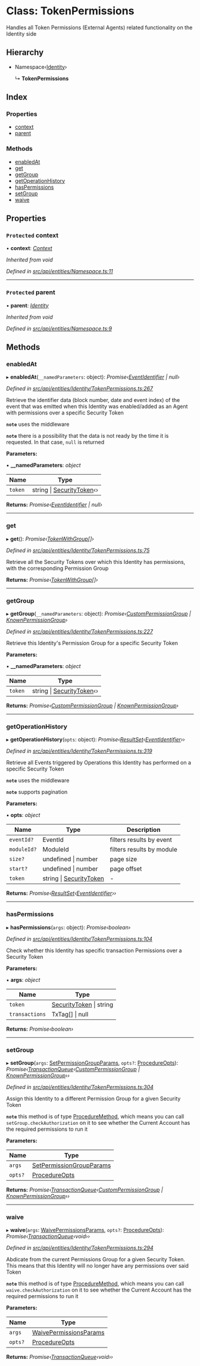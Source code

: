 # Class: TokenPermissions

Handles all Token Permissions (External Agents) related functionality on the Identity side

## Hierarchy

* Namespace‹[Identity](identity.md)›

  ↳ **TokenPermissions**

## Index

### Properties

* [context](tokenpermissions.md#protected-context)
* [parent](tokenpermissions.md#protected-parent)

### Methods

* [enabledAt](tokenpermissions.md#enabledat)
* [get](tokenpermissions.md#get)
* [getGroup](tokenpermissions.md#getgroup)
* [getOperationHistory](tokenpermissions.md#getoperationhistory)
* [hasPermissions](tokenpermissions.md#haspermissions)
* [setGroup](tokenpermissions.md#setgroup)
* [waive](tokenpermissions.md#waive)

## Properties

### `Protected` context

• **context**: *[Context](context.md)*

*Inherited from void*

*Defined in [src/api/entities/Namespace.ts:11](https://github.com/PolymathNetwork/polymesh-sdk/blob/959efb76/src/api/entities/Namespace.ts#L11)*

___

### `Protected` parent

• **parent**: *[Identity](identity.md)*

*Inherited from void*

*Defined in [src/api/entities/Namespace.ts:9](https://github.com/PolymathNetwork/polymesh-sdk/blob/959efb76/src/api/entities/Namespace.ts#L9)*

## Methods

###  enabledAt

▸ **enabledAt**(`__namedParameters`: object): *Promise‹[EventIdentifier](../interfaces/eventidentifier.md) | null›*

*Defined in [src/api/entities/Identity/TokenPermissions.ts:267](https://github.com/PolymathNetwork/polymesh-sdk/blob/959efb76/src/api/entities/Identity/TokenPermissions.ts#L267)*

Retrieve the identifier data (block number, date and event index) of the event that was emitted when this Identity was enabled/added as
  an Agent with permissions over a specific Security Token

**`note`** uses the middleware

**`note`** there is a possibility that the data is not ready by the time it is requested. In that case, `null` is returned

**Parameters:**

▪ **__namedParameters**: *object*

Name | Type |
------ | ------ |
`token` | string &#124; [SecurityToken](securitytoken.md)‹› |

**Returns:** *Promise‹[EventIdentifier](../interfaces/eventidentifier.md) | null›*

___

###  get

▸ **get**(): *Promise‹[TokenWithGroup](../interfaces/tokenwithgroup.md)[]›*

*Defined in [src/api/entities/Identity/TokenPermissions.ts:75](https://github.com/PolymathNetwork/polymesh-sdk/blob/959efb76/src/api/entities/Identity/TokenPermissions.ts#L75)*

Retrieve all the Security Tokens over which this Identity has permissions, with the corresponding Permission Group

**Returns:** *Promise‹[TokenWithGroup](../interfaces/tokenwithgroup.md)[]›*

___

###  getGroup

▸ **getGroup**(`__namedParameters`: object): *Promise‹[CustomPermissionGroup](custompermissiongroup.md) | [KnownPermissionGroup](knownpermissiongroup.md)›*

*Defined in [src/api/entities/Identity/TokenPermissions.ts:227](https://github.com/PolymathNetwork/polymesh-sdk/blob/959efb76/src/api/entities/Identity/TokenPermissions.ts#L227)*

Retrieve this Identity's Permission Group for a specific Security Token

**Parameters:**

▪ **__namedParameters**: *object*

Name | Type |
------ | ------ |
`token` | string &#124; [SecurityToken](securitytoken.md)‹› |

**Returns:** *Promise‹[CustomPermissionGroup](custompermissiongroup.md) | [KnownPermissionGroup](knownpermissiongroup.md)›*

___

###  getOperationHistory

▸ **getOperationHistory**(`opts`: object): *Promise‹[ResultSet](../interfaces/resultset.md)‹[EventIdentifier](../interfaces/eventidentifier.md)››*

*Defined in [src/api/entities/Identity/TokenPermissions.ts:319](https://github.com/PolymathNetwork/polymesh-sdk/blob/959efb76/src/api/entities/Identity/TokenPermissions.ts#L319)*

Retrieve all Events triggered by Operations this Identity has performed on a specific Security Token

**`note`** uses the middleware

**`note`** supports pagination

**Parameters:**

▪ **opts**: *object*

Name | Type | Description |
------ | ------ | ------ |
`eventId?` | EventId | filters results by event |
`moduleId?` | ModuleId | filters results by module |
`size?` | undefined &#124; number | page size |
`start?` | undefined &#124; number | page offset  |
`token` | string &#124; [SecurityToken](securitytoken.md) | - |

**Returns:** *Promise‹[ResultSet](../interfaces/resultset.md)‹[EventIdentifier](../interfaces/eventidentifier.md)››*

___

###  hasPermissions

▸ **hasPermissions**(`args`: object): *Promise‹boolean›*

*Defined in [src/api/entities/Identity/TokenPermissions.ts:104](https://github.com/PolymathNetwork/polymesh-sdk/blob/959efb76/src/api/entities/Identity/TokenPermissions.ts#L104)*

Check whether this Identity has specific transaction Permissions over a Security Token

**Parameters:**

▪ **args**: *object*

Name | Type |
------ | ------ |
`token` | [SecurityToken](securitytoken.md) &#124; string |
`transactions` | TxTag[] &#124; null |

**Returns:** *Promise‹boolean›*

___

###  setGroup

▸ **setGroup**(`args`: [SetPermissionGroupParams](../interfaces/setpermissiongroupparams.md), `opts?`: [ProcedureOpts](../interfaces/procedureopts.md)): *Promise‹[TransactionQueue](transactionqueue.md)‹[CustomPermissionGroup](custompermissiongroup.md) | [KnownPermissionGroup](knownpermissiongroup.md)››*

*Defined in [src/api/entities/Identity/TokenPermissions.ts:304](https://github.com/PolymathNetwork/polymesh-sdk/blob/959efb76/src/api/entities/Identity/TokenPermissions.ts#L304)*

Assign this Identity to a different Permission Group for a given Security Token

**`note`** this method is of type [ProcedureMethod](../interfaces/proceduremethod.md), which means you can call `setGroup.checkAuthorization`
  on it to see whether the Current Account has the required permissions to run it

**Parameters:**

Name | Type |
------ | ------ |
`args` | [SetPermissionGroupParams](../interfaces/setpermissiongroupparams.md) |
`opts?` | [ProcedureOpts](../interfaces/procedureopts.md) |

**Returns:** *Promise‹[TransactionQueue](transactionqueue.md)‹[CustomPermissionGroup](custompermissiongroup.md) | [KnownPermissionGroup](knownpermissiongroup.md)››*

___

###  waive

▸ **waive**(`args`: [WaivePermissionsParams](../interfaces/waivepermissionsparams.md), `opts?`: [ProcedureOpts](../interfaces/procedureopts.md)): *Promise‹[TransactionQueue](transactionqueue.md)‹void››*

*Defined in [src/api/entities/Identity/TokenPermissions.ts:294](https://github.com/PolymathNetwork/polymesh-sdk/blob/959efb76/src/api/entities/Identity/TokenPermissions.ts#L294)*

Abdicate from the current Permissions Group for a given Security Token. This means that this Identity will no longer have any permissions over said Token

**`note`** this method is of type [ProcedureMethod](../interfaces/proceduremethod.md), which means you can call `waive.checkAuthorization`
  on it to see whether the Current Account has the required permissions to run it

**Parameters:**

Name | Type |
------ | ------ |
`args` | [WaivePermissionsParams](../interfaces/waivepermissionsparams.md) |
`opts?` | [ProcedureOpts](../interfaces/procedureopts.md) |

**Returns:** *Promise‹[TransactionQueue](transactionqueue.md)‹void››*
